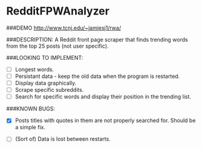 RedditFPWAnalyzer
=================

###DEMO
http://www.tcnj.edu/~jamiesj1/rwa/

###DESCRIPTION:
A Reddit front page scraper that finds trending words from the top 25 posts (not user specific).

###LOOKING TO IMPLEMENT:
- [ ] Longest words.
- [ ] Persistant data - keep the old data when the program is restarted.
- [ ] Display data graphically.
- [ ] Scrape specific subreddits.
- [ ] Search for specific words and display their position in the trending list.

###KNOWN BUGS:
- [x] Posts titles with quotes in them are not properly searched for. Should be a simple fix.
- [ ] (Sort of) Data is lost between restarts.

